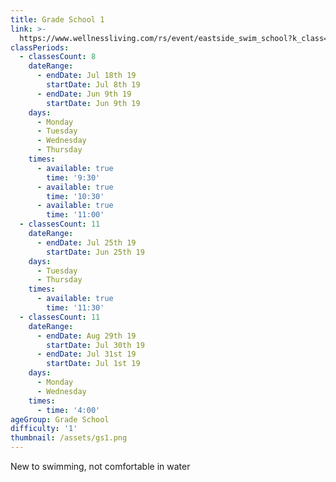 ```yaml
---
title: Grade School 1
link: >-
  https://www.wellnessliving.com/rs/event/eastside_swim_school?k_class=136800&k_class_tab=10910
classPeriods:
  - classesCount: 8
    dateRange:
      - endDate: Jul 18th 19
        startDate: Jul 8th 19
      - endDate: Jun 9th 19
        startDate: Jun 9th 19
    days:
      - Monday
      - Tuesday
      - Wednesday
      - Thursday
    times:
      - available: true
        time: '9:30'
      - available: true
        time: '10:30'
      - available: true
        time: '11:00'
  - classesCount: 11
    dateRange:
      - endDate: Jul 25th 19
        startDate: Jun 25th 19
    days:
      - Tuesday
      - Thursday
    times:
      - available: true
        time: '11:30'
  - classesCount: 11
    dateRange:
      - endDate: Aug 29th 19
        startDate: Jul 30th 19
      - endDate: Jul 31st 19
        startDate: Jul 1st 19
    days:
      - Monday
      - Wednesday
    times:
      - time: '4:00'
ageGroup: Grade School
difficulty: '1'
thumbnail: /assets/gs1.png
---
```

New to swimming, not comfortable in water
